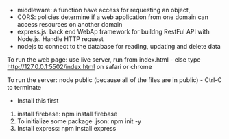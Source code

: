 - middleware: a function have access for requesting an object, 
- CORS: policies determine if a web application from one domain can access resources on another domain
- express.js: back end WebAp framework for buildng RestFul API with Node.js. Handle HTTP request
- nodejs to connect to the database for reading, updating and delete data



To run the web page: use live server, run from index.html
        - else type http://127.0.0.1:5502/index.html on safari or chrome

To run the server: node public (because all of the files are in public)
        - Ctrl-C to terminate

* Install this first
1. install firebase: npm install firebase
2. To initialize some package .json: npm init -y
3. Install express: npm install express

